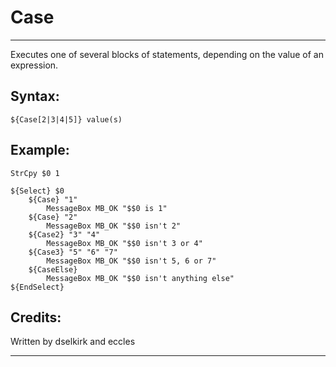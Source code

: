 # Case

---

Executes one of several blocks of statements, depending on the value of an expression.

## Syntax:

	${Case[2|3|4|5]} value(s)

## Example:

	StrCpy $0 1

	${Select} $0
		${Case} "1"
			MessageBox MB_OK "$$0 is 1"
		${Case} "2"
			MessageBox MB_OK "$$0 isn't 2"
		${Case2} "3" "4"
			MessageBox MB_OK "$$0 isn't 3 or 4"
		${Case3} "5" "6" "7"
			MessageBox MB_OK "$$0 isn't 5, 6 or 7"
		${CaseElse}
			MessageBox MB_OK "$$0 isn't anything else"
	${EndSelect}

## Credits:

Written by dselkirk and eccles

---
